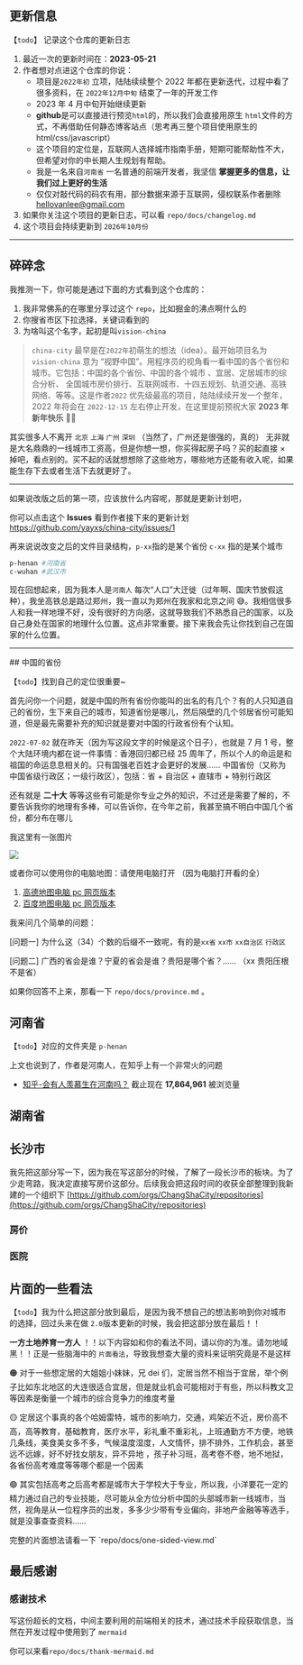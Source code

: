 ## 更新信息

【`todo`】 记录这个仓库的更新日志

1. 最近一次的更新时间在：**2023-05-21**
2. 作者想对点进这个仓库的你说：
   - 项目是`2022年初` 立项，陆陆续续整个 2022 年都在更新迭代，过程中看了很多资料，在 `2022年12月中旬` 结束了一年的开发工作
   - 2023 年 4 月中旬开始继续更新
   - **github**是可以直接进行预览`html`的，所以我们会直接用原生 `html`文件的方式，不再借助任何静态博客站点（思考再三整个项目使用原生的 html/css/javascript）
   - 这个项目的定位是，互联网人选择城市指南手册，短期可能帮助性不大，但希望对你的中长期人生规划有帮助。
   - 我是一名来自`河南省` 一名普通的前端开发者，我坚信 **掌握更多的信息，让我们过上更好的生活**
   - 仅仅对敲代码的码农有用，部分数据来源于互联网，侵权联系作者删除 hellovanlee@gmail.com
3. 如果你关注这个项目的更新日志，可以看 `repo/docs/changelog.md`
4. 这个项目会持续更新到 `2026年10月份`
<hr />

## 碎碎念

我推测一下，你可能是通过下面的方式看到这个仓库的：

1. 我非常佛系的在哪里分享过这个 `repo`，比如掘金的沸点啊什么的
2. 你搜省市区下拉选择，关键词看到的
3. 为啥叫这个名字，起初是叫`vision-china`

> `china-city` 最早是在`2022年`初萌生的想法（idea）。最开始项目名为`vision-china` 意为 “视野中国”。用程序员的视角看一看中国的各个省份和城市。它包括：中国的各个省份、中国的各个城市 、宜居、定居城市的综合分析、 全国城市房价排行、互联网城市、十四五规划、轨道交通、高铁网络、等等。这是作者`2022` 优先级最高的项目，陆陆续续开发一个整年，2022 年将会在 `2022-12-15` 左右停止开发，在这里提前预祝大家 **2023 年新年快乐** 🎉🎉

其实很多人不离开 `北京` `上海` `广州` `深圳` （当然了，广州还是很强的，真的）
无非就是大名鼎鼎的一线城市工资高，但是你想一想，你买得起房子吗？买的起直接 × 掉吧，看点别的。买不起的话就想想除了这些地方，哪些地方还能有收入呢，如果能生存下去或者生活下去就更好了。

<hr />

如果说改版之后的第一项，应该放什么内容呢，那就是更新计划吧，

你可以点击这个 **Issues** 看到作者接下来的更新计划
<a href="https://github.com/yayxs/china-city/issues/1" target="_blank" />https://github.com/yayxs/china-city/issues/1</a>

再来说说改变之后的文件目录结构，`p-xx`指的是某个省份 `c-xx` 指的是某个城市

```sh
p-henan #河南省
c-wuhan #武汉市
```

现在回想起来，因为我本人是`河南人` 每次“人口”大迁徙（过年啊、国庆节放假这种），我坐高铁总是路过郑州，我一直以为郑州在我家和北京之间 😅。我相信很多人和我一样地理不好，没有很好的方向感，这就导致我们不熟悉自己的国家，以及自己身处在国家的地理什么位置。这点非常重要。接下来我会先让你找到自己在国家的什么位置。

<hr />
## 中国的省份

【`todo`】找到自己的定位很重要~

首先问你一个问题，就是中国的所有省份你能叫的出名的有几个？有的人只知道自己的省份，生下来自己的城市，知道省份是哪儿，然后隔壁的几个邻居省份可能知道，但是最先需要补充的知识就是要对中国的行政省份有个认知。

`2022-07-02` 就在昨天（因为写这段文字的时候是这个日子），也就是 7 月 1 号，整个大陆环境内都在说一件事情：香港回归都已经 25 周年了，所以个人的命运是和祖国的命运息息相关的。只有国强老百姓才会更好的发展…… 中国省份（又称为中国省级行政区；一级行政区），包括：省 + 自治区 + 直辖市 + 特别行政区

还有就是 **二十大** 等等这些有可能是你专业之外的知识，不过还是需要了解的，不要告诉我你的地理有多棒，可以告诉你，在今年之前，我甚至搞不明白中国几个省份，都分布在哪儿

我这里有一张图片

<img src="https://cdn.statically.io/gh/yayxs/picture-image@master/china-city/202212081003837.png">

或者你可以使用你的电脑地图：请使用电脑打开 （因为电脑打开看的全）

1. [高德地图电脑 pc 网页版本](https://ditu.amap.com/)
2. [百度地图电脑 pc 网页版本](https://map.baidu.com/)

我来问几个简单的问题：

[问题一] 为什么这（34）个数的后缀不一致呢，有的是`xx省` `xx市` `xx自治区` `行政区`

[问题二] 广西的省会是谁？宁夏的省会是谁？贵阳是哪个省？…… （xx 贵阳压根不是省）

如果你回答不上来，那看一下 `repo/docs/province.md` 。

## 河南省

【`todo`】对应的文件夹是 `p-henan`

上文也说到了，作者是河南人，在知乎上有一个非常火的问题

- [知乎-会有人羡慕生在河南吗？](https://www.zhihu.com/question/515295057) 截止现在 **17,864,961** 被浏览量

## 湖南省

## 长沙市

我先把这部分写一下，因为我在写这部分的时候，了解了一段长沙市的板块。为了少走弯路，我决定直接写房价这部分。后续我会把这段时间的收获全部整理到我新建的一个组织下 [https://github.com/orgs/ChangShaCity/repositories](https://github.com/orgs/ChangShaCity/repositories)

### 房价

### 医院



## 片面的一些看法

【`todo`】我为什么把这部分放到最后，是因为我不想自己的想法影响到你对城市的选择，回过头来在做 `2.0`版本更新的时候，我会把这部分放在最后！！

**一方土地养育一方人** ！！以下内容如和你的看法不同，请以你的为准。请勿地域黑！！正是一些脑海中的 `片面看法`，导致我想查大量的资料来证明究竟是不是这样

<p>
🟠 对于一些想定居的大姐姐小妹妹，兄 dei 们，定居当然不相当于宜居，举个例子比如东北地区的大连很适合宜居，但是就业机会可能相对于有些，所以科教文卫等因素是衡量一个城市的综合竞争力的维度考量
</p>

<p>
🟡 定居这个事真的各个哈姆雷特，城市的影响力，交通，鸡架近不近，房价高不高，高等教育，基础教育，医疗水平，彩礼重不重彩礼，上班通勤方不方便，地铁几条线，美食美女多不多，气候温度湿度，人文情怀，排不排外，工作机会，甚至远不远嫁，好不好找女朋友，异不异地 ，孩子补习班，高考卷不卷，地不地狱，各省份高考难度等等哪个都是一个因素
</p>

<p>
🟣 其实包括高考之后高考都是城市大于学校大于专业，所以我，小洋要花一定的精力通过自己的专业技能，尽可能从全方位分析中国的头部城市新一线城市，当然，视角是从一位程序员的出发，多多少少带有专业偏向，非地产金融等等选手，就是没事查查资料……
</p>
完整的片面想法请看一下 `repo/docs/one-sided-view.md`

## 最后感谢

### 感谢技术

写这份超长的文档，中间主要利用的前端相关的技术，通过技术手段获取信息，当然在开发过程中使用到了 `mermaid`

你可以来看`repo/docs/thank-mermaid.md`
